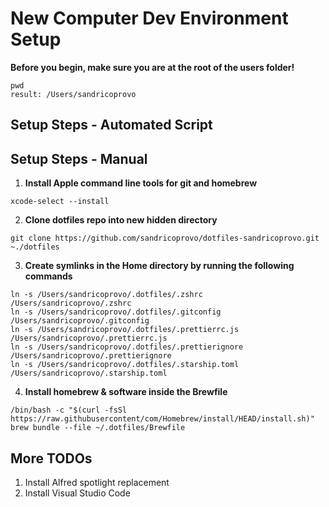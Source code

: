 # New Computer Dev Environment Setup

**Before you begin, make sure you are at the root of the users folder!**
```
pwd
result: /Users/sandricoprovo
```

## Setup Steps - Automated Script

## Setup Steps - Manual
1. **Install Apple command line tools for git and homebrew**
```
xcode-select --install
```

2. **Clone dotfiles repo into new hidden directory**
```
git clone https://github.com/sandricoprovo/dotfiles-sandricoprovo.git ~./dotfiles
```

3. **Create symlinks in the Home directory by running the following commands**
```
ln -s /Users/sandricoprovo/.dotfiles/.zshrc /Users/sandricoprovo/.zshrc
ln -s /Users/sandricoprovo/.dotfiles/.gitconfig /Users/sandricoprovo/.gitconfig
ln -s /Users/sandricoprovo/.dotfiles/.prettierrc.js /Users/sandricoprovo/.prettierrc.js
ln -s /Users/sandricoprovo/.dotfiles/.prettierignore /Users/sandricoprovo/.prettierignore
ln -s /Users/sandricoprovo/.dotfiles/.starship.toml /Users/sandricoprovo/.starship.toml
```

4. **Install homebrew & software inside the Brewfile**
```
/bin/bash -c "$(curl -fsSl https://raw.githubusercontent/com/Homebrew/install/HEAD/install.sh)"
brew bundle --file ~/.dotfiles/Brewfile
```

## More TODOs
1. Install Alfred spotlight replacement
2. Install Visual Studio Code